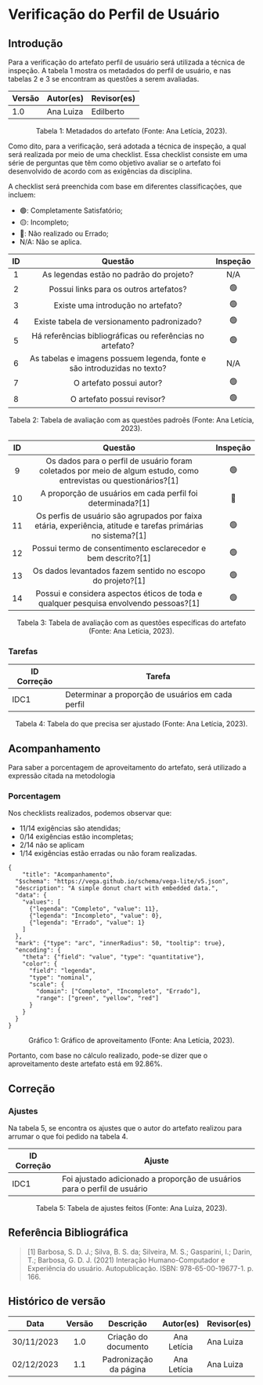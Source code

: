 # Verificação do Perfil de Usuário

## Introdução

Para a verificação do artefato perfil de usuário será utilizada a técnica de inspeção. A tabela 1 mostra os metadados do perfil de usuário, e nas tabelas 2 e 3 se encontram as questões a serem avaliadas.

<center>

| Versão | Autor(es)  | Revisor(es)       |
| --------------- | ------ | ------------- |
| 1.0             | Ana Luiza | Edilberto |

</center>
<div style="text-align: center">
<p> Tabela 1: Metadados do artefato (Fonte: Ana Letícia, 2023). </p>
</div>

Como dito, para a verificação, será adotada a técnica de inspeção, a qual será realizada por meio de uma checklist. Essa checklist consiste em uma série de perguntas que têm como objetivo avaliar se o artefato foi desenvolvido de acordo com as exigências da disciplina.

A checklist será preenchida com base em diferentes classificações, que incluem:

- 🟢: Completamente Satisfatório;
- 🟡: Incompleto;
- 🔴: Não realizado ou Errado;
- N/A: Não se aplica.

| ID  |                                 Questão                                  | Inspeção |
| :-: | :----------------------------------------------------------------------: | :------: | 
|  1  |                 As legendas estão no padrão do projeto?                  |    N/A    |                                                                              
|  2  |                  Possui links para os outros artefatos?                  |   🟢    |                                                                              
|  3  |                    Existe uma introdução no artefato?                    |    🟢    |    
|  4  |               Existe tabela de versionamento padronizado?                |    🟢    |                                                                              
|  5  |        Há referências bibliográficas ou referências no artefato?         |    🟢    |  
|  6  | As tabelas e imagens possuem legenda, fonte e são introduzidas no texto? |    N/A    |                                   
|  7  |                         O artefato possui autor?                         |    🟢    |                                                                              
|  8  |                        O artefato possui revisor?                        |    🟢    |                                                                              

<div style="text-align: center">
<p> Tabela 2: Tabela de avaliação com as questões padroẽs (Fonte: Ana Letícia, 2023). </p>
</div>

| ID  |                                                    Questão                                                     | Inspeção  | 
| :-: | :------------------------------------------------------------------------------------------------------------: | :------:  | 
| 9  | Os dados para o perfil de usuário foram coletados por meio de algum estudo, como entrevistas ou questionários?[1] |    🟢      | 
| 10  |                            A proporção de usuários em cada perfil foi determinada?[1]                            |    🔴     |  
| 11  |   Os perfis de usuário são agrupados por faixa etária, experiência, atitude e tarefas primárias no sistema?[1]    |    🟢     |  
| 12  |                           Possui termo de consentimento esclarecedor e bem descrito?[1]                           |    🟢     |  
| 13  |                            Os dados levantados fazem sentido no escopo do projeto?[1]                           |    🟢     |   
| 14  |               Possui e considera aspectos éticos de toda e qualquer pesquisa envolvendo pessoas?[1]               |    🟢     |  

<div style="text-align: center">
<p> Tabela 3: Tabela de avaliação com as questões específicas do artefato (Fonte: Ana Letícia, 2023). </p>
</div>

### Tarefas

| ID Correção | Tarefa         |
| ------------- | -------------- |
| IDC1          | Determinar a proporção de usuários em cada perfil |

<div style="text-align: center">
<p> Tabela 4: Tabela do que precisa ser ajustado (Fonte: Ana Letícia, 2023). </p>
</div>

## Acompanhamento

Para saber a porcentagem de aproveitamento do artefato, será utilizado a expressão citada na metodologia

### Porcentagem

Nos checklists realizados, podemos observar que:

- 11/14 exigências são atendidas;
- 0/14 exigências estão incompletas;
- 2/14 não se aplicam
- 1/14 exigências estão erradas ou não foram realizadas.

```vegalite
{
    "title": "Acompanhamento",
  "$schema": "https://vega.github.io/schema/vega-lite/v5.json",
  "description": "A simple donut chart with embedded data.",
  "data": {
    "values": [
      {"legenda": "Completo", "value": 11},
      {"legenda": "Incompleto", "value": 0},
      {"legenda": "Errado", "value": 1}
    ]
  },
  "mark": {"type": "arc", "innerRadius": 50, "tooltip": true},
  "encoding": {
    "theta": {"field": "value", "type": "quantitative"},
    "color": {
      "field": "legenda",
      "type": "nominal",
      "scale": {
        "domain": ["Completo", "Incompleto", "Errado"],
        "range": ["green", "yellow", "red"]
      }
    }
  }
}
```


<div style="text-align: center">
<p> Gráfico 1: Gráfico de aproveitamento (Fonte: Ana Letícia, 2023). </p>
</div>

Portanto, com base no cálculo realizado, pode-se dizer que o aproveitamento deste artefato está em 92.86%.

## Correção 

### Ajustes

Na tabela 5, se encontra os ajustes que o autor do artefato realizou para arrumar o que foi pedido na tabela 4.

<center>

| ID Correção | Ajuste                       |
| ------------- | ---------------------------- |
| IDC1          | Foi ajustado adicionado a proporção de usuários para o perfil de usuário |

<div style="text-align: center">
<p> Tabela 5: Tabela de ajustes feitos (Fonte: Ana Luíza, 2023). </p>
</div>

</center>

## Referência Bibliográfica 

>[1] Barbosa, S. D. J.; Silva, B. S. da; Silveira, M. S.; Gasparini, I.; Darin, T.; Barbosa, G. D. J. (2021)
Interação Humano-Computador e Experiência do usuário. Autopublicação. ISBN: 978-65-00-19677-1. p. 166.

## Histórico de versão

|    Data    | Versão |         Descrição         |    Autor(es)     |  Revisor(es)
| :--------: | :----: | :-----------------------: | :--------------: |  ---------------
| 30/11/2023 |  1.0   |   Criação do documento    | Ana Letícia      |  Ana Luiza
|02/12/2023  |   1.1  |   Padronização da página  | Ana Letícia      |  Ana Luiza

